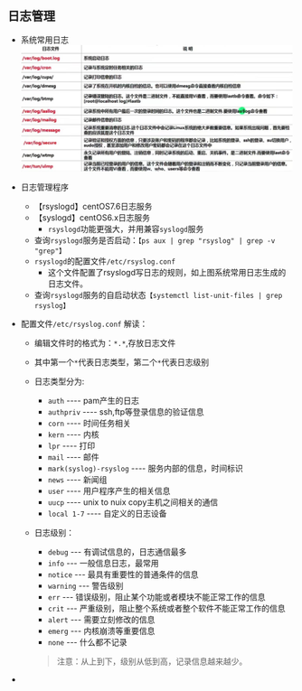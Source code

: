 ## 日志管理

- 系统常用日志
  ![图片](../imgs/liunx/12.jpg)

- 日志管理程序
  - 【rsyslogd】centOS7.6日志服务
  - 【syslogd】centOS6.x日志服务
    - `rsyslogd`功能更强大，并用兼容`syslogd`服务
  - 查询`rsyslogd`服务是否启动：`【ps aux | grep "rsyslog" | grep -v "grep"】  `
  - `rsyslogd`的配置文件`/etc/rsyslog.conf`
    - 这个文件配置了rsyslogd写日志的规则，如上图系统常用日志生成的日志文件。
  - 查询`rsyslogd`服务的自启动状态`【systemctl list-unit-files | grep rsyslog】`

- 配置文件`/etc/rsyslog.conf` 解读：
  - 编辑文件时的格式为：`*.*`,存放日志文件
  - 其中第一个`*`代表日志类型，第二个`*`代表日志级别
  - 日志类型分为:
    - `auth` ---- pam产生的日志
    - `authpriv` ---- ssh,ftp等登录信息的验证信息
    - `corn` ---- 时间任务相关
    - `kern` ---- 内核
    - `lpr` ---- 打印
    - `mail` ---- 邮件
    - `mark(syslog)-rsyslog` ---- 服务内部的信息，时间标识
    - `news` ---- 新闻组
    - `user` ---- 用户程序产生的相关信息
    - `uucp` ---- unix to nuix copy主机之间相关的通信
    - `local 1-7` ---- 自定义的日志设备

  - 日志级别：
    - `debug` --- 有调试信息的，日志通信最多
    - `info` --- 一般信息日志，最常用
    - `notice` --- 最具有重要性的普通条件的信息
    - `warning` --- 警告级别
    - `err` --- 错误级别，阻止某个功能或者模块不能正常工作的信息
    - `crit` --- 严重级别，阻止整个系统或者整个软件不能正常工作的信息
    - `alert` --- 需要立刻修改的信息
    - `emerg` --- 内核崩溃等重要信息
    - `none` --- 什么都不记录

     > 注意：从上到下，级别从低到高，记录信息越来越少。
-